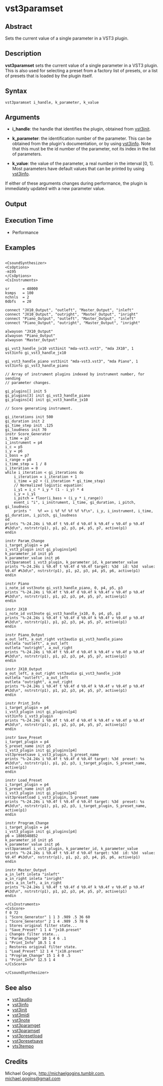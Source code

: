 # vst3paramset

## Abstract

Sets the current value of a single parameter in a VST3 plugin.

## Description

**vst3paramset** sets the current value of a single parameter in a VST3 
plugin. This is also used for selecting a preset from a factory list of 
presets, or a list of presets that is loaded by the plugin itself.


## Syntax

```csound
vst3paramset i_handle, k_parameter, k_value
```
    
## Arguments

* **i_handle**: the handle that identifies the plugin, obtained from 
[vst3init](vst3init.md).

* **k_parameter**: the identification number of the parameter. This can be 
obtained from the plugin's documentation, or by using [vst3info](vst3info.md).
Note that this must be the id number of the parameter, not its index in the 
list of parameters.

* **k_value**: the value of the parameter, a real number in the interval [0, 1].
Most parameters have default values that can be printed by using 
[vst3info](vst3info.md). 

If either of these arguments changes during performance, the plugin is 
immediately updated with a new parameter value.

## Output

## Execution Time

* Performance

## Examples


```csound

<CsoundSynthesizer>
<CsOptions>
-m195
</CsOptions>
<CsInstruments>

sr      = 48000
ksmps   = 100
nchnls  = 2
0dbfs   = 20

connect "JX10_Output", "outleft", "Master_Output", "inleft"
connect "JX10_Output", "outright", "Master_Output", "inright"
connect "Piano_Output", "outleft", "Master_Output", "inleft"
connect "Piano_Output", "outright", "Master_Output", "inright"

alwayson "JX10_Output"
alwayson "Piano_Output"
alwayson "Master_Output"

gi_vst3_handle_jx10 vst3init "mda-vst3.vst3", "mda JX10", 1
vst3info gi_vst3_handle_jx10

gi_vst3_handle_piano vst3init "mda-vst3.vst3", "mda Piano", 1
vst3info gi_vst3_handle_piano

// Array of instrument plugins indexed by instrument number, for sending
// parameter changes.

gi_plugins[] init 5
gi_plugins[3] init gi_vst3_handle_piano
gi_plugins[4] init gi_vst3_handle_jx10

// Score generating instrument.

gi_iterations init 500
gi_duration init 2
gi_time_step init .125
gi_loudness init 70
instr Score_Generator
i_time = p2
i_instrument = p4
i_c = p5
i_y = p6
i_bass = p7
i_range = p8
i_time_step = 1 / 8
i_iteration = 0
while i_iteration < gi_iterations do
    i_iteration = i_iteration + 1
    i_time = p2 + (i_iteration * gi_time_step)
    // Normalized logistic equation:
    i_y1 = i_c * i_y * (1 - i_y) * 4
    i_y = i_y1
    i_pitch = floor(i_bass + (i_y * i_range))
    event_i "i", i_instrument, i_time, gi_duration, i_pitch, gi_loudness
    prints "   %f => i %f %f %f %f %f\n", i_y, i_instrument, i_time, gi_duration, i_pitch, gi_loudness
od
prints "%-24.24s i %9.4f t %9.4f d %9.4f k %9.4f v %9.4f p %9.4f #%3d\n", nstrstr(p1), p1, p2, p3, p4, p5, p7, active(p1)
endin

instr Param_Change
i_target_plugin = p4
i_vst3_plugin init gi_plugins[p4]
k_parameter_id init p5
k_parameter_value init p6
vst3paramset i_vst3_plugin, k_parameter_id, k_parameter_value
prints "%-24.24s i %9.4f t %9.4f d %9.4f target: %3d  id: %3d  value: %9.4f #%3d\n", nstrstr(p1), p1, p2, p3, p4, p5, p6, active(p1)
endin

instr Piano
i_note_id vst3note gi_vst3_handle_piano, 0, p4, p5, p3
prints "%-24.24s i %9.4f t %9.4f d %9.4f k %9.4f v %9.4f p %9.4f #%3d\n", nstrstr(p1), p1, p2, p3, p4, p5, p7, active(p1)
endin

instr JX10
i_note_id vst3note gi_vst3_handle_jx10, 0, p4, p5, p3
prints "%-24.24s i %9.4f t %9.4f d %9.4f k %9.4f v %9.4f p %9.4f #%3d\n", nstrstr(p1), p1, p2, p3, p4, p5, p7, active(p1)
endin

instr Piano_Output
a_out_left, a_out_right vst3audio gi_vst3_handle_piano
outleta "outleft", a_out_left
outleta "outright", a_out_right
prints "%-24.24s i %9.4f t %9.4f d %9.4f k %9.4f v %9.4f p %9.4f #%3d\n", nstrstr(p1), p1, p2, p3, p4, p5, p7, active(p1)
endin

instr JX10_Output
a_out_left, a_out_right vst3audio gi_vst3_handle_jx10
outleta "outleft", a_out_left
outleta "outright", a_out_right
prints "%-24.24s i %9.4f t %9.4f d %9.4f k %9.4f v %9.4f p %9.4f #%3d\n", nstrstr(p1), p1, p2, p3, p4, p5, p7, active(p1)
endin

instr Print_Info
i_target_plugin = p4
i_vst3_plugin init gi_plugins[p4]
vst3info i_vst3_plugin
prints "%-24.24s i %9.4f t %9.4f d %9.4f k %9.4f v %9.4f p %9.4f #%3d\n", nstrstr(p1), p1, p2, p3, p4, p5, p7, active(p1)
endin

instr Save_Preset
i_target_plugin = p4
S_preset_name init p5
i_vst3_plugin init gi_plugins[p4]
vst3presetsave i_vst3_plugin, S_preset_name
prints "%-24.24s i %9.4f t %9.4f d %9.4f target: %3d  preset: %s #%3d\n", nstrstr(p1), p1, p2, p3, i_target_plugin, S_preset_name, active(p1)
endin

instr Load_Preset
i_target_plugin = p4
S_preset_name init p5
i_vst3_plugin init gi_plugins[p4]
vst3presetload i_vst3_plugin, S_preset_name
prints "%-24.24s i %9.4f t %9.4f d %9.4f target: %3d  preset: %s #%3d\n", nstrstr(p1), p1, p2, p3, i_target_plugin, S_preset_name, active(p1)
endin

instr Program_Change
i_target_plugin = p4
i_vst3_plugin init gi_plugins[p4]
p6 = 1886548852
k_parameter_id init p5
k_parameter_value init p6
vst3paramset i_vst3_plugin, k_parameter_id, k_parameter_value
prints "%-24.24s i %9.4f t %9.4f d %9.4f target: %3d  id: %3d  value: %9.4f #%3d\n", nstrstr(p1), p1, p2, p3, p4, p5, p6, active(p1)
endin

instr Master_Output
a_in_left inleta "inleft"
a_in_right inleta "inright"
outs a_in_left, a_in_right
prints "%-24.24s i %9.4f t %9.4f d %9.4f k %9.4f v %9.4f p %9.4f #%3d\n", nstrstr(p1), p1, p2, p3, p4, p5, p7, active(p1)
endin

</CsInstruments>
<CsScore>
f 0 72
i "Score_Generator" 1 1 3 .989 .5 36 60
i "Score_Generator" 2 1 4 .989 .5 78 6
; Stores original filter state...
i "Save_Preset" 1 1 4 "jx10.preset"
; Changes filter state...
i "Param_Change" 10 1 4 6 .1
i "Print_Info" 10.5 1 4
; Restores original filter state.
i "Load_Preset" 12 1 4 "jx10.preset"
i "Program_Change" 15 1 4 0 .5
i "Print_Info" 12.5 1 4
</CsScore>

</CsoundSynthesizer>
```

## See also

* [vst3audio](vst3audio.md)
* [vst3info](vst3info.md)
* [vst3init](vst3init.md)
* [vst3midi](vst3midi.md)
* [vst3note](vst3note.md)
* [vst3paramget](vst3paramget.md)
* [vst3paramset](vst3paramset.md)
* [vst3presetload](vst3presetload.md)
* [vst3presetsave](vst3presetsave.md)
* [vts3tempo](vts3tempo.md)


## Credits

Michael Gogins, <http://michaelgogins.tumblr.com>, michael.gogins@gmail.com
